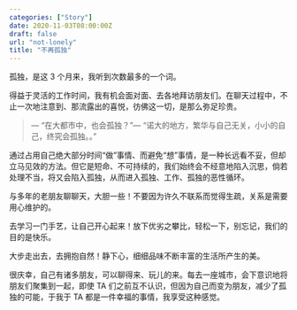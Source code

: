 ```yaml
---
categories: ["Story"]
date: 2020-11-03T08:00:00Z
draft: false
url: "not-lonely"
title: "不再孤独"
---
```


孤独，是这 3 个月来，我听到次数最多的一个词。

得益于灵活的工作时间，我有机会面对面、去各地拜访朋友们。在聊天过程中，不止一次地注意到、那流露出的喜悦，彷佛这一切，是那么弥足珍贵。

> — “在大都市中，也会孤独？”— “诺大的地方，繁华与自己无关，小小的自己，终究会孤独。。”

通过占用自己绝大部分时间“做”事情、而避免“想”事情，是一种长远看不妥，但却立马见效的方法。但它是短命、不可持续的，我们始终会不经意地陷入沉思，倘若处理不当，将又会陷入孤独，从而进入孤独、工作、孤独的恶性循环。

与多年的老朋友聊聊天，大胆一些！不要因为许久不联系而觉得生疏，关系是需要用心维护的。

去学习一门手艺，让自己开心起来！放下优劣之攀比，轻松一下，别忘记，我们的目的是快乐。

大步走出去，去拥抱自然！静下心，细细品味不断丰富的生活所产生的美。

很庆幸，自己有诸多朋友，可以聊得来、玩儿的来。每去一座城市，会下意识地将朋友们聚集到一起，即使 TA 们之前互不认识，但因为自己而变为朋友，减少了孤独的可能，于我于 TA 都是一件幸福的事情，我享受这种感觉。
